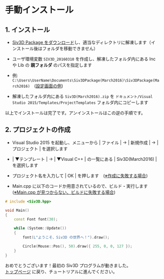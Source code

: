 ﻿# 手動インストール

## 1. インストール
- <a href="http://siv3d.jp/downloads/Siv3D/Siv3DPackage(March2016).zip" target="_blank">Siv3D Package をダウンロード</a>し、適当なディレクトリに解凍します（インストール後はフォルダを移動できません）

- ユーザ環境変数 `SIV3D_20160310` を作成し、解凍したフォルダ内にある Inc や Lib の **親フォルダ** のパスを指定します
 - 例: `C:\Users\UserName\Documents\Siv3DPackage(March2016)\Siv3DPackage(March2016)`　(<a href="resource/env7.png" target="_blank">設定画面の例</a>)

- 解凍したフォルダ内にある `Siv3D(March2016).zip` を `ドキュメント/Visual Studio 2015/Templates/ProjectTemplates` フォルダ内にコピーします

以上でインストールは完了です。アンインストールはこの逆の手順です。  

## 2. プロジェクトの作成
- Visual Studio 2015 を起動し、メニューから | ファイル | → | 新規作成 | → | プロジェクト | を選択します

- | ▼テンプレート | → | ▼Visual C++ | の一覧にある | Siv3D(March2016) | を選択します

-  プロジェクト名を入力して | OK | を押します　(<a href="Troubleshooting.md" target="_blank">※作成に失敗する場合</a>) 

- Main.cpp に以下のコードか用意されているので、ビルド・実行します　(<a href="Troubleshooting.md" target="_blank">※Main.cpp が見つからない、ビルドに失敗する場合</a>) 
 
```cpp
# include <Siv3D.hpp>

void Main()
{
	const Font font(30);

	while (System::Update())
	{
		font(L"ようこそ、Siv3D の世界へ！").draw();

		Circle(Mouse::Pos(), 50).draw({ 255, 0, 0, 127 });
	}
}
```
おめでとうございます！最初の Siv3D プログラムが動きました。  
<a href="../../../README.md" target="_blank">トップページ</a> に戻り、チュートリアルに進んでください。

